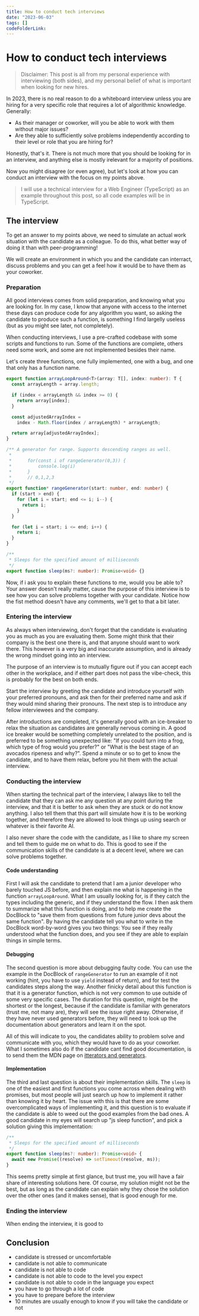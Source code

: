 ```yaml
---
title: How to conduct tech interviews
date: "2023-06-03"
tags: []
codeFolderLink:
---
```


# How to conduct tech interviews

> Disclaimer: This post is all from my personal experience with interviewing (both sides), and my personal belief of what is important when looking for new hires.

In 2023, there is no real reason to do a whiteboard interview unless you are hiring for a very specific role that requires a lot of algorithmic knowledge. Generally:

- As their manager or coworker, will you be able to work with them without major issues?
- Are they able to sufficiently solve problems independently according to their level or role that you are hiring for?

Honestly, that's it. There is not much more that you should be looking for in an interview, and anything else is mostly irelevant for a majority of positions.

Now you might disagree (or even agree), but let's look at how you can conduct an interview with the focus on my points above.

> I will use a technical interview for a Web Engineer (TypeScript) as an example throughout this post, so all code examples will be in TypeScript.

## The interview

To get an answer to my points above, we need to simulate an actual work situation with the candidate as a colleague. To do this, what better way of doing it than with peer-programming!

We will create an environment in which you and the candidate can interract, discuss problems and you can get a feel how it would be to have them as your coworker.

### Preparation

All good interviews comes from solid preparation, and knowing what you are looking for. In my case, I know that anyone with access to the internet these days can produce code for any algorithm you want, so asking the candidate to produce such a function, is something I find largelly useless (but as you might see later, not completely).

When conducting interviews, I use a pre-crafted codebase with some scripts and functions to run. Some of the functions are complete, others need some work, and some are not implemented besides their name.

Let's create three functions, one fully implemented, one with a bug, and one that only has a function name.

```ts
export function arrayLoopAround<T>(array: T[], index: number): T {
  const arrayLength = array.length;

  if (index < arrayLength && index >= 0) {
    return array[index];
  }

  const adjustedArrayIndex =
    index - Math.floor(index / arrayLength) * arrayLength;

  return array[adjustedArrayIndex];
}

/** A generator for range. Supports descending ranges as well.
 *
 *      for(const i of rangeGenerator(0,3)) {
 *          console.log(i)
 *      }
 *      // 0,1,2,3
 */
export function* rangeGenerator(start: number, end: number) {
  if (start > end) {
    for (let i = start; end <= i; i--) {
      return i;
    }
  }

  for (let i = start; i <= end; i++) {
    return i;
  }
}

/**
 * Sleeps for the specified amount of milliseconds
 */
export function sleep(ms?: number): Promise<void> {}
```

Now, if i ask you to explain these functions to me, would you be able to? Your answer doesn't really matter, cause the purpose of this interview is to see how you can solve problems together with your candidate. Notice how the fist method doesn't have any comments, we'll get to that a bit later.

### Entering the interview

As always when interviewing, don't forget that the candidate is evaluating you as much as you are evaluating them. Some might think that their company is the best one there is, and that anyone should want to work there. This however is a very big and inaccurate assumption, and is already the wrong mindset going into an interview.

The purpose of an interview is to mutually figure out if you can accept each other in the workplace, and if either part does not pass the vibe-check, this is probably for the best on both ends.

Start the interview by greeting the candidate and introduce yourself with your preferred pronouns, and ask then for their preferred name and ask if they would mind sharing their pronouns. The next step is to introduce any fellow interviewees and the company.

After introductions are completed, it's generally good with an ice-breaker to relax the situation as candidates are generally nervous coming in. A good ice breaker would be something completely unrelated to the position, and is preferred to be something unexpected like: "If you could turn into a frog, which type of frog would you prefer?" or "What is the best stage of an avocados ripeness and why?". Spend a minute or so to get to know the candidate, and to have them relax, before you hit them with the actual interview.

### Conducting the interview

When starting the technical part of the interview, I always like to tell the candidate that they can ask me any question at any point during the interview, and that it is better to ask when they are stuck or do not know anything. I also tell them that this part will simulate how it is to be working together, and therefore they are allowed to look things up using search or whatever is their favorite AI.

I also never share the code with the candidate, as I like to share my screen and tell them to guide me on what to do. This is good to see if the communication skills of the candidate is at a decent level, where we can solve problems together.

#### Code understanding

First I will ask the candidate to pretend that I am a junior developer who barely touched JS before, and then explain me what is happening in the function `arrayLoopAround`. What I am usually looking for, is if they catch the types including the generic, and if they understand the flow. I then ask them to summarize what this function is doing, and to help me create the DocBlock to "save them from questions from future junior devs about the same function". By having the candidate tell you what to write in the DocBlock word-by-word gives you two things: You see if they really understood what the function does, and you see if they are able to explain things in simple terms.

#### Debugging

The second question is more about debugging faulty code. You can use the example in the DocBlock of `rangeGenerator` to run an example of it not working (hint, you have to use `yield` instead of return), and for test the candidates steps along the way. Another finicky detail about this function is that it is a generator function, which is not very common to use outside of some very specific cases. The duration for this question, might be the shortest or the longest, because if the candidate is familiar with generators (trust me, not many are), they will see the issue right away. Otherwise, if they have never used generators before, they will need to look up the documentation about generators and learn it on the spot.

All of this will indicate to you, the candidates ability to problem solve and communicate with you, which they would have to do as your coworker. What I sometimes also do if the candidate cant find good documentation, is to send them the MDN page on [itterators and generators](https://developer.mozilla.org/en-US/docs/Web/JavaScript/Guide/Iterators_and_Generators).

#### Implementation

The third and last question is about their implementation skills. The `sleep` is one of the easiest and first functions you come across when dealing with promises, but most people will just search up how to implement it rather than knowing it by heart. The issue with this is that there are some overcomplicated ways of implementing it, and this question is to evaluate if the candidate is able to weed out the good examples from the bad ones. A good candidate in my eyes will search up "js sleep function", and pick a solution giving this implementation:

```ts
/**
 * Sleeps for the specified amount of milliseconds
 */
export function sleep(ms?: number): Promise<void> {
  await new Promise((resolve) => setTimeout(resolve, ms));
}
```

This seems pretty simple at first glance, but trust me, you will have a fair share of interesting solutions here. Of course, my solution might not be the best, but as long as the candidate can explain why they chose the solution over the other ones (and it makes sense), that is good enough for me.

### Ending the interview

When ending the interview, it is good to

## Conclusion

- candidate is stressed or uncomfortable
- candidate is not able to communicate
- candidate is not able to code
- candidate is not able to code to the level you expect
- candidate is not able to code in the language you expect
- you have to go through a lot of code
- you have to prepare before the interview
- 10 minutes are usually enough to know if you will take the candidate or not
